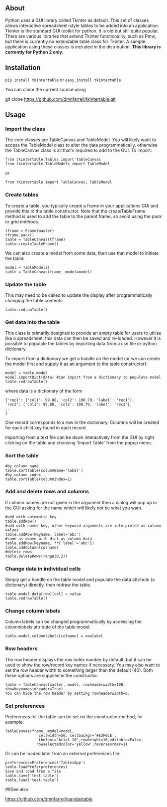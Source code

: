 ## About

Python uses a GUI library called Tkinter as default. This set of classes allows interactive spreadsheet-style tables to be added into an application.
Tkinter is the standard GUI toolkit for python. It is old but still quite popular. There are various libraries that extend Tkinter functionality, such as Pmw, but there is currently no extendable table class for Tkinter.
A sample application using these classes is included in the distribution.
**This library is currently for Python 2 only.**

## Installation

```pip install tkintertable``` or ```easy_install tkintertable```

You can clone the current source using

git clone https://github.com/dmnfarrell/tkintertable.git

## Usage

### Import the class

The core classes are TableCanvas and TableModel. You will likely want to access the TableModel class 
to alter the data programmatically, otherwise the TableCanvas class is all that's required to add to the GUI. 
To import:
```
from tkintertable.Tables import TableCanvas
from tkintertable.TableModels import TableModel
```
or
```
from tkintertable import TableCanvas, TableModel
```

### Create tables
To create a table, you typically create a frame in your applications GUI and provide this to the table
constructor. Note that the createTableFrame method is used to add the table to the parent frame, 
so avoid using the pack or grid methods.
```
tframe = Frame(master)
tframe.pack()
table = TableCanvas(tframe)
table.createTableFrame()
```

We can also create a model from some data, then use that model to initiate the table:
```
model = TableModel()
table = TableCanvas(frame, model=model)
```
### Update the table
This may need to be called to update the display after programmatically changing the table contents:
```
table.redrawTable()
```

### Get data into the table
This class is primarily designed to provide an empty table for users to utilise like a spreadsheet,
this data can then be saved and re-loaded. However it is possible to populate the tables by 
importing data from a csv file or python dictionary.

To import from a dictionary we get a handle on the model (or we can create the model 
first and supply it as an argument to the table constructor):
```
model = table.model
model.importDict(data) #can import from a dictionary to populate model
table.redrawTable()
```
where data is a dictionary of the form
```
{'rec1': {'col1': 99.88, 'col2': 108.79, 'label': 'rec1'},
'rec2': {'col1': 99.88, 'col2': 108.79, 'label': 'rec2'},
..
} 
```
One record corresponds to a row in the dictionary. Columns will be created for each child key found in each record.

Importing from a text file can be down interactively from the GUI by right clicking on the table and
choosing 'Import Table' from the popup menu.

### Sort the table
```
#by column name
table.sortTable(columnName='label')
#by column index
table.sortTable(columnIndex=1) 
```

### Add and delete rows and columns
If column names are not given in the argument then a dialog will pop up in the GUI asking for the name which will likely not be what you want.
```
#add with automatic key
table.addRow()
#add with named key, other keyword arguments are interpreted as column values
table.addRow(keyname, label='abc')
#same as above with dict as column data
table.addRow(keyname, **{'label'='abc'})
table.addColumn(colname)
#delete rows
table.deleteRows(range(0,2))
```

### Change data in individual cells
Simply get a handle on the table model and populate the data attribute (a dictionary) directly, then redraw the table.
```
table.model.data[row][col] = value
table.redrawTable()
```
### Change column labels
Column labels can be changed programmatically by accessing the columnlabels attribute of the table model:
```
table.model.columnlabels[colname] = newlabel
```

### Row headers
The row header displays the row index number by default, but it can be used to show the row/record key names if necessary. You may also want to set the row header width to something larger than the default (40). Both these options are supplied in the constructor.
```
table = TableCanvas(master, model, rowheaderwidth=100, showkeynamesinheader=True)
You can hide the row header by setting rowheaderwidth=0.
```
### Set preferences
Preferences for the table can be set on the constructor method, for example:
```
TableCanvas(frame, model=model,
               cellwidth=50, cellbackgr='#E3F6CE',
               thefont="Arial 10",rowheight=16,editable=False,
              rowselectedcolor='yellow',reverseorder=1)
```
Or can be loaded later from an external preferences file:
```
preferences=Preferences('TablesApp')
table.loadPrefs(preferences)
Save and load from a file
table.save('test.table')
table.load('test.table')
```

##See also

https://github.com/dmnfarrell/pandastable

